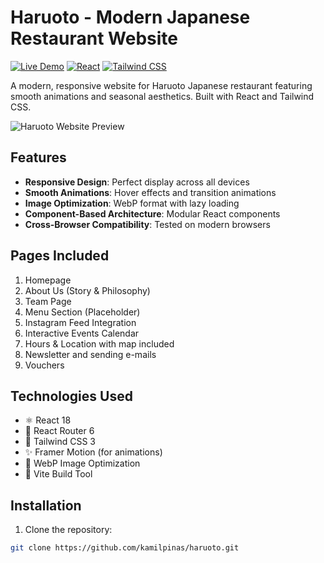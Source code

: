 # Haruoto - Modern Japanese Restaurant Website

[![Live Demo](https://img.shields.io/badge/demo-live-green?style=for-the-badge)](https://haruoto.pages.dev/)
[![React](https://img.shields.io/badge/react-%2320232a.svg?style=for-the-badge&logo=react&logoColor=%2361DAFB)](https://reactjs.org/)
[![Tailwind CSS](https://img.shields.io/badge/tailwindcss-%2338B2AC.svg?style=for-the-badge&logo=tailwind-css&logoColor=white)](https://tailwindcss.com)

A modern, responsive website for Haruoto Japanese restaurant featuring smooth animations and seasonal aesthetics. Built with React and Tailwind CSS.

![Haruoto Website Preview](https://i.ibb.co/Cs995PrB/haruoto.png)

## Features

- **Responsive Design**: Perfect display across all devices
- **Smooth Animations**: Hover effects and transition animations
- **Image Optimization**: WebP format with lazy loading
- **Component-Based Architecture**: Modular React components
- **Cross-Browser Compatibility**: Tested on modern browsers

## Pages Included

1. Homepage
2. About Us (Story & Philosophy)
3. Team Page
4. Menu Section (Placeholder)
5. Instagram Feed Integration
6. Interactive Events Calendar
7. Hours & Location with map included
8. Newsletter and sending e-mails
9. Vouchers

## Technologies Used

- ⚛️ React 18
- 🧭 React Router 6
- 🎨 Tailwind CSS 3
- ✨ Framer Motion (for animations)
- 📸 WebP Image Optimization
- 🚀 Vite Build Tool

## Installation

1. Clone the repository:

```bash
git clone https://github.com/kamilpinas/haruoto.git
```
